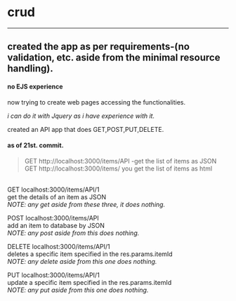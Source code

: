 # crud
----------------------------------------------------
created the  app as per requirements-(no validation, etc. aside from the minimal resource handling).
----------------------------------------------------
#### no EJS experience

now trying to create web pages accessing the functionalities.

<i>i can do it with Jquery as i have experience with it.</i>

created an API app that does GET,POST,PUT,DELETE.

#### as of 21st. commit.
> GET http://localhost:3000/items/API -get the list of items as JSON
> GET http://localhost:3000/items/ you get the list of items as html
<br>
GET localhost:3000/items/API/1 
    <br>get the details of an item as JSON<br>
<i>NOTE: any get aside from these three, it does nothing.</i>

 POST localhost:3000/items/API 
    <br>add an item to database by JSON<br>
<i>NOTE: any post aside from this does nothing.</i>

DELETE localhost:3000/items/API/1 
    <br>deletes a specific item specified in the res.params.itemId<br>
<i>NOTE: any delete aside from this one does nothing.</i>


PUT localhost:3000/items/API/1 
    <br>update a specific item specified in the res.params.itemId<br>
<i>NOTE: any put aside from this one does nothing.</i>
